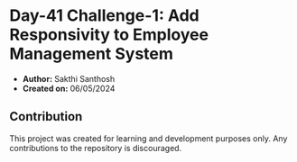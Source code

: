 # Day-41 Challenge-1: Add Responsivity to Employee Management System

- **Author:** Sakthi Santhosh
- **Created on:** 06/05/2024

## Contribution

This project was created for learning and development purposes only. Any contributions to the repository is discouraged.
